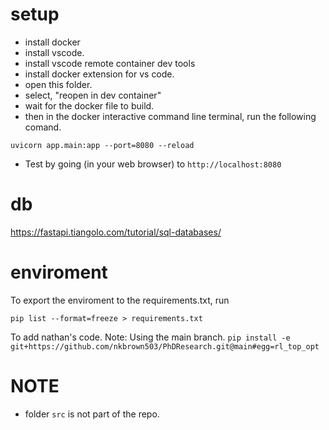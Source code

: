 # setup
* install docker
* install vscode. 
* install vscode remote container dev tools
* install docker extension for vs code. 
* open this folder. 
* select, "reopen in dev container"
* wait for the docker file to build. 
* then in the docker interactive command line terminal, run the following comand. 
```
uvicorn app.main:app --port=8080 --reload
```
* Test by going (in your web browser) to `http://localhost:8080`

# db
<!-- ` docker run --name some-postgres -e POSTGRES_PASSWORD=mysecretpassword -d postgres` -->
https://fastapi.tiangolo.com/tutorial/sql-databases/


# enviroment
To export the enviroment to the requirements.txt, run
```
pip list --format=freeze > requirements.txt
```
To add nathan's code. Note: Using the main branch. 
`pip install -e git+https://github.com/nkbrown503/PhDResearch.git@main#egg=rl_top_opt`

# NOTE
* folder `src` is not part of the repo. 